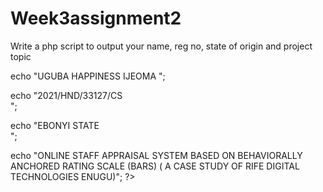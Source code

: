 # Week3assignment2
Write a php script to output your name, reg no, state of origin and project topic

<!DOCTYPE html>
<html>
<body>
<?php

echo "UGUBA HAPPINESS IJEOMA ";

echo "2021/HND/33127/CS <br>";

echo "EBONYI STATE <br>";

echo "ONLINE STAFF APPRAISAL SYSTEM BASED ON BEHAVIORALLY ANCHORED RATING SCALE (BARS) ( A CASE STUDY OF RIFE DIGITAL TECHNOLOGIES ENUGU)";
?> 
  
</body>
</html>
